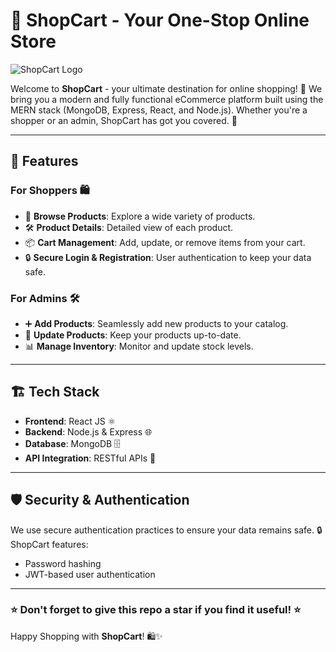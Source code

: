 # 🛒 ShopCart - Your One-Stop Online Store

![ShopCart Logo](./src/assets/logo.jpeg)

Welcome to **ShopCart** - your ultimate destination for online shopping! 🚀 We bring you a modern and fully functional eCommerce platform built using the MERN stack (MongoDB, Express, React, and Node.js). Whether you're a shopper or an admin, ShopCart has got you covered. 🎉

---

## 🌟 Features

### For Shoppers 🛍️
- 🛒 **Browse Products**: Explore a wide variety of products.
- 🛠️ **Product Details**: Detailed view of each product.
- 📦 **Cart Management**: Add, update, or remove items from your cart.
- 🔒 **Secure Login & Registration**: User authentication to keep your data safe.

### For Admins 🛠️
- ➕ **Add Products**: Seamlessly add new products to your catalog.
- 🔄 **Update Products**: Keep your products up-to-date.
- 📊 **Manage Inventory**: Monitor and update stock levels.

---

## 🏗️ Tech Stack

- **Frontend**: React JS ⚛️
- **Backend**: Node.js & Express 🌐
- **Database**: MongoDB 🗄️
- **API Integration**: RESTful APIs 🔗

---

## 🛡️ Security & Authentication

We use secure authentication practices to ensure your data remains safe. 🔒 ShopCart features:
- Password hashing
- JWT-based user authentication

---

### ⭐ Don't forget to give this repo a star if you find it useful! ⭐

Happy Shopping with **ShopCart**! 🛍️✨


